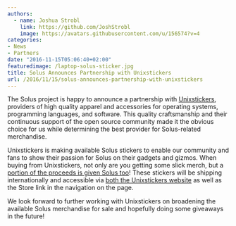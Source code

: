 ```yaml
---
authors:
  - name: Joshua Strobl
    link: https://github.com/JoshStrobl
    image: https://avatars.githubusercontent.com/u/156574?v=4
categories:
- News
- Partners
date: "2016-11-15T05:06:40+02:00"
featuredimage: /laptop-solus-sticker.jpg
title: Solus Announces Partnership with Unixstickers
url: /2016/11/15/solus-announces-partnership-with-unixstickers
---
```


The Solus project is happy to announce a partnership with [Unixstickers](https://unixstickers.com), providers of high quality apparel and accessories for operating systems, programming languages, and software. 
This quality craftsmanship and their continuous support of the open source community made it the obvious choice for us while determining the best provider for Solus-related merchandise.
<!-- more -->

Unixstickers is making available Solus stickers to enable our community and fans to show their passion for Solus on their gadgets and gizmos. When buying from Unixstickers, not only are you getting some 
slick merch, but a [portion of the proceeds is given Solus too](https://www.unixstickers.com/donations/2016/3)! These stickers will be shipping internationally and accessible via 
[both the Unixstickers website](http://www.unixstickers.com/stickers/software_stickers/solus-linux-shaped-sticker) as well as the Store link in the navigation on the page.

We look forward to further working with Unixstickers on broadening the available Solus merchandise for sale and hopefully doing some giveaways in the future!